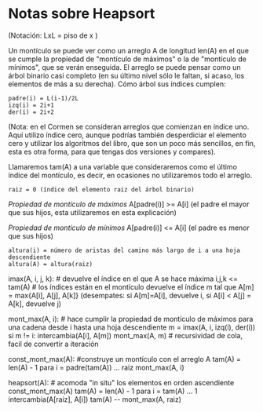 # Notas sobre Heapsort

(Notación: LxL = piso de x )

Un montículo se puede ver como un arreglo A de longitud len(A) en el que se cumple la propiedad de "montículo de máximos" o la de "montículo de mínimos", que se verán enseguida. El arreglo se puede pensar como un árbol binario casi completo (en su último nivel sólo le faltan, si acaso, los elementos de más a su derecha). Cómo árbol sus índices cumplen:

    padre(i) = L(i-1)/2L
    izq(i) = 2i+1
    der(i) = 2i+2

(Nota: en el Cormen se consideran arreglos que comienzan en índice uno. Aquí utilizo índice cero, aunque podrías también desperdiciar el elemento cero y utilizar los algoritmos del libro, que son un poco más sencillos, en fin, esta es otra forma, para que tengas dos versiones y compares).

Llamaremos tam(A) a una variable que consideraremos como el último índice del montículo, es decir, en ocasiones no utilizaremos todo el arreglo.

    raiz = 0 (índice del elemento raiz del árbol binario)

*Propiedad de montículo de máximos*
    A[padre(i)] >= A[i]   (el padre el mayor que sus hijos, esta utilizaremos en esta explicación)

*Propiedad de montículo de mínimos*
    A[padre(i)] <= A[i]  (el padre es menor que sus hijos)

    altura(i) = número de aristas del camino más largo de i a una hoja descendiente
    altura(A) = altura(raiz)

imax(A, i, j, k):   # devuelve el índice en el que A se hace máxima
    i,j,k <= tam(A)  # los índices están en el montículo
    devuelve el índice m tal que A[m] = max{A[i], A[j], A[k]}
    (desempates: si A[m]=A[i], devuelve i, si A[i] < A[j] = A[k], devuelve j)

mont_max(A, i): # hace cumplir la propiedad de montículo de máximos para una cadena desde i hasta una hoja descendiente
    m = imax(A, i, izq(i), der(i))
    si m != i:
        intercambia(A[i], A[m])
        mont_max(A, m)  # recursividad de cola, facil de convertir a iteración

const_mont_max(A):   #construye un montículo con el arreglo A
    tam(A) = len(A) - 1
    para i = padre(tam(A)) ... raiz
        mont_max(A, i)

heapsort(A):  # acomoda "in situ" los elementos en orden ascendiente
    const_mont_max(A)
    tam(A) = len(A) - 1
    para i = tam(A) ... 1
        intercambia(A[raiz], A[i])
        tam(A) --
        mont_max(A, raiz)
